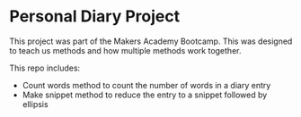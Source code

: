 # Personal Diary Project

This project was part of the Makers Academy Bootcamp. This was designed to teach us methods and how multiple methods work together. <br>

This repo includes: 
* Count words method to count the number of words in a diary entry
* Make snippet method to reduce the entry to a snippet followed by ellipsis


